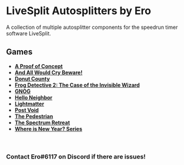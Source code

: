 # LiveSplit Autosplitters by Ero
A collection of multiple autosplitter components for the speedrun timer software LiveSplit.

## Games
* **[A Proof of Concept](https://github.com/just-ero/LiveSplit-Autosplitters/tree/master/A%20Proof%20of%20Concept)**
* **[And All Would Cry Beware!](https://github.com/just-ero/LiveSplit-Autosplitters/tree/master/And%20All%20Would%20Cry%20Beware!)**  
* **[Donut County](https://github.com/just-ero/LiveSplit-Autosplitters/tree/master/Donut%20County)**  
* **[Frog Detective 2: The Case of the Invisible Wizard](https://github.com/just-ero/LiveSplit-Autosplitters/tree/master/Frog%20Detective%202)**  
* **[GNOG](https://github.com/just-ero/LiveSplit-Autosplitters/tree/master/GNOG)**  
* **[Hello Neighbor](https://github.com/just-ero/LiveSplit-Autosplitters/blob/master/Hello%20Neighbor)**  
* **[Lightmatter](https://github.com/just-ero/LiveSplit-Autosplitters/tree/master/Lightmatter)**  
* **[Post Void](https://github.com/just-ero/LiveSplit-Autosplitters/tree/master/Post%20Void)**
* **[The Pedestrian](https://github.com/just-ero/LiveSplit-Autosplitters/blob/master/The%20Pedestrian)**
* **[The Spectrum Retreat](https://github.com/just-ero/LiveSplit-Autosplitters/blob/master/The%20Spectrum%20Retreat)**  
* **[Where is New Year? Series](https://github.com/just-ero/LiveSplit-Autosplitters/blob/master/Where%20is%20New%20Year%3F)**  
​  
​
### Contact Ero#6117 on Discord if there are issues!
